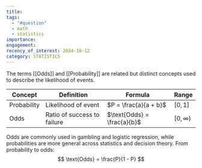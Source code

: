 ```yaml
---
title: 
tags:
  - "#question"
  - math
  - statistics
importance: 
engagement: 
recency_of_interest: 2024-10-12
category: STATISTICS
---
```

The terms [[Odds]] and [[Probability]] are related but distinct concepts used to describe the likelihood of events.

| Concept     | Definition                  | Formula                     | Range         |
| ----------- | --------------------------- | --------------------------- | ------------- |
| Probability | Likelihood of event         | $P = \frac{a}{a + b}$       | $[0, 1]$      |
| Odds        | Ratio of success to failure | $\text{Odds} = \frac{a}{b}$ | $[0, \infty)$ |

Odds are commonly used in gambling and logistic regression, while probabilities are more general across statistics and decision theory. From probability to odds:
 $$
  \text{Odds} = \frac{P}{1 - P}
  $$